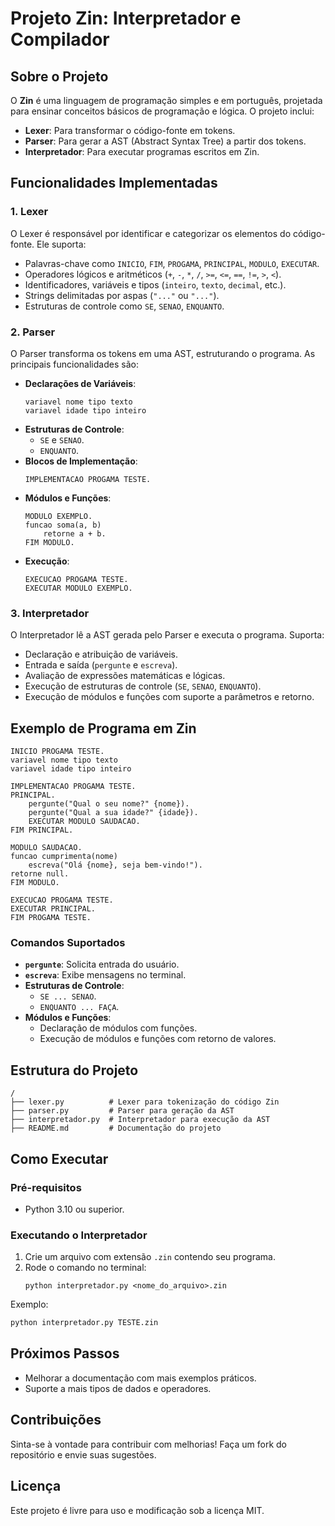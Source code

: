 # Projeto Zin: Interpretador e Compilador

## Sobre o Projeto
O **Zin** é uma linguagem de programação simples e em português, projetada para ensinar conceitos básicos de programação e lógica. O projeto inclui:

- **Lexer**: Para transformar o código-fonte em tokens.
- **Parser**: Para gerar a AST (Abstract Syntax Tree) a partir dos tokens.
- **Interpretador**: Para executar programas escritos em Zin.

## Funcionalidades Implementadas
### 1. Lexer
O Lexer é responsável por identificar e categorizar os elementos do código-fonte. Ele suporta:
- Palavras-chave como `INICIO`, `FIM`, `PROGAMA`, `PRINCIPAL`, `MODULO`, `EXECUTAR`.
- Operadores lógicos e aritméticos (`+`, `-`, `*`, `/`, `>=`, `<=`, `==`, `!=`, `>`, `<`).
- Identificadores, variáveis e tipos (`inteiro`, `texto`, `decimal`, etc.).
- Strings delimitadas por aspas (`"..."` ou `"..."`).
- Estruturas de controle como `SE`, `SENAO`, `ENQUANTO`.

### 2. Parser
O Parser transforma os tokens em uma AST, estruturando o programa. As principais funcionalidades são:

- **Declarações de Variáveis**:
  ```
  variavel nome tipo texto
  variavel idade tipo inteiro
  ```
- **Estruturas de Controle**:
  - `SE` e `SENAO`.
  - `ENQUANTO`.
- **Blocos de Implementação**:
  ```
  IMPLEMENTACAO PROGAMA TESTE.
  ```
- **Módulos e Funções**:
  ```
  MODULO EXEMPLO.
  funcao soma(a, b)
      retorne a + b.
  FIM MODULO.
  ```
- **Execução**:
  ```
  EXECUCAO PROGAMA TESTE.
  EXECUTAR MODULO EXEMPLO.
  ```

### 3. Interpretador
O Interpretador lê a AST gerada pelo Parser e executa o programa. Suporta:
- Declaração e atribuição de variáveis.
- Entrada e saída (`pergunte` e `escreva`).
- Avaliação de expressões matemáticas e lógicas.
- Execução de estruturas de controle (`SE`, `SENAO`, `ENQUANTO`).
- Execução de módulos e funções com suporte a parâmetros e retorno.

## Exemplo de Programa em Zin
```zin
INICIO PROGAMA TESTE.
variavel nome tipo texto
variavel idade tipo inteiro

IMPLEMENTACAO PROGAMA TESTE.
PRINCIPAL.
    pergunte("Qual o seu nome?" {nome}).
    pergunte("Qual a sua idade?" {idade}).
    EXECUTAR MODULO SAUDACAO.
FIM PRINCIPAL.

MODULO SAUDACAO.
funcao cumprimenta(nome)
    escreva("Olá {nome}, seja bem-vindo!").
retorne null.
FIM MODULO.

EXECUCAO PROGAMA TESTE.
EXECUTAR PRINCIPAL.
FIM PROGAMA TESTE.
```

### Comandos Suportados
- **`pergunte`**: Solicita entrada do usuário.
- **`escreva`**: Exibe mensagens no terminal.
- **Estruturas de Controle**:
  - `SE ... SENAO`.
  - `ENQUANTO ... FAÇA`.
- **Módulos e Funções**:
  - Declaração de módulos com funções.
  - Execução de módulos e funções com retorno de valores.

## Estrutura do Projeto

```
/
├── lexer.py          # Lexer para tokenização do código Zin
├── parser.py         # Parser para geração da AST
├── interpretador.py  # Interpretador para execução da AST
├── README.md         # Documentação do projeto
```

## Como Executar

### Pré-requisitos
- Python 3.10 ou superior.

### Executando o Interpretador
1. Crie um arquivo com extensão `.zin` contendo seu programa.
2. Rode o comando no terminal:
   ```
   python interpretador.py <nome_do_arquivo>.zin
   ```

Exemplo:
```bash
python interpretador.py TESTE.zin
```

## Próximos Passos
- Melhorar a documentação com mais exemplos práticos.
- Suporte a mais tipos de dados e operadores.

## Contribuições
Sinta-se à vontade para contribuir com melhorias! Faça um fork do repositório e envie suas sugestões.

## Licença
Este projeto é livre para uso e modificação sob a licença MIT.
